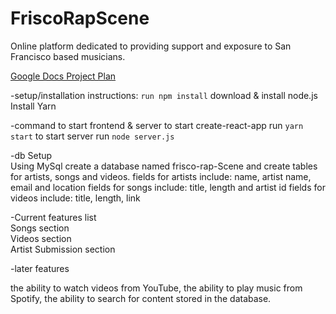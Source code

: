 # FriscoRapScene
Online platform dedicated to providing support and exposure to San Francisco based musicians.

[Google Docs Project Plan](https://docs.google.com/document/d/1VeNOotN3L_lYcabDLT5oVjgLYO6SmqnziV2deHRebAQ)

-setup/installation instructions:
``run npm install``
download & install node.js <br/>
Install Yarn 


-command to start frontend & server
to start create-react-app run ``yarn start``
to start server run ``node server.js``

-db Setup <br/>
Using MySql
create a database named frisco-rap-Scene
and create tables for artists, songs and videos.
fields for artists include: name, artist name, email and location
fields for songs include: title, length and artist id
fields for videos include: title, length, link


-Current features list <br/>
Songs section <br/>
Videos section <br/>
Artist Submission section

-later features

the ability to watch videos from YouTube, the ability to  play music from Spotify, the ability to search for content stored in the database.
